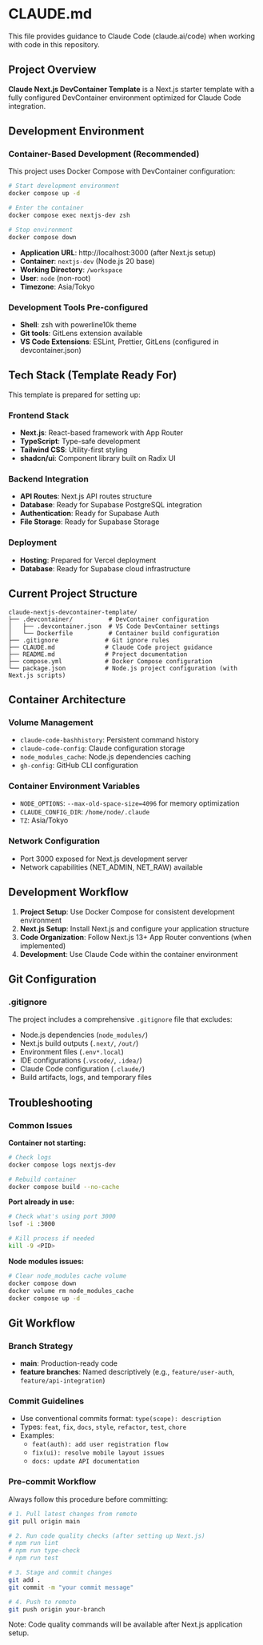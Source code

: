 # CLAUDE.md

This file provides guidance to Claude Code (claude.ai/code) when working with code in this repository.

## Project Overview

**Claude Next.js DevContainer Template** is a Next.js starter template with a fully configured DevContainer environment optimized for Claude Code integration.

## Development Environment

### Container-Based Development (Recommended)
This project uses Docker Compose with DevContainer configuration:

```bash
# Start development environment
docker compose up -d

# Enter the container
docker compose exec nextjs-dev zsh

# Stop environment
docker compose down
```

- **Application URL**: http://localhost:3000 (after Next.js setup)
- **Container**: `nextjs-dev` (Node.js 20 base)
- **Working Directory**: `/workspace`
- **User**: `node` (non-root)
- **Timezone**: Asia/Tokyo

### Development Tools Pre-configured
- **Shell**: zsh with powerline10k theme
- **Git tools**: GitLens extension available
- **VS Code Extensions**: ESLint, Prettier, GitLens (configured in devcontainer.json)

## Tech Stack (Template Ready For)

This template is prepared for setting up:

### Frontend Stack
- **Next.js**: React-based framework with App Router
- **TypeScript**: Type-safe development
- **Tailwind CSS**: Utility-first styling
- **shadcn/ui**: Component library built on Radix UI

### Backend Integration
- **API Routes**: Next.js API routes structure
- **Database**: Ready for Supabase PostgreSQL integration
- **Authentication**: Ready for Supabase Auth
- **File Storage**: Ready for Supabase Storage

### Deployment
- **Hosting**: Prepared for Vercel deployment
- **Database**: Ready for Supabase cloud infrastructure

## Current Project Structure

```
claude-nextjs-devcontainer-template/
├── .devcontainer/          # DevContainer configuration
│   ├── .devcontainer.json  # VS Code DevContainer settings
│   └── Dockerfile          # Container build configuration
├── .gitignore             # Git ignore rules
├── CLAUDE.md              # Claude Code project guidance
├── README.md              # Project documentation
├── compose.yml            # Docker Compose configuration
└── package.json           # Node.js project configuration (with Next.js scripts)
```

## Container Architecture

### Volume Management
- `claude-code-bashhistory`: Persistent command history
- `claude-code-config`: Claude configuration storage
- `node_modules_cache`: Node.js dependencies caching
- `gh-config`: GitHub CLI configuration

### Container Environment Variables
- `NODE_OPTIONS`: `--max-old-space-size=4096` for memory optimization
- `CLAUDE_CONFIG_DIR`: `/home/node/.claude`
- `TZ`: Asia/Tokyo

### Network Configuration
- Port 3000 exposed for Next.js development server
- Network capabilities (NET_ADMIN, NET_RAW) available

## Development Workflow

1. **Project Setup**: Use Docker Compose for consistent development environment
2. **Next.js Setup**: Install Next.js and configure your application structure
3. **Code Organization**: Follow Next.js 13+ App Router conventions (when implemented)
4. **Development**: Use Claude Code within the container environment

## Git Configuration

### .gitignore
The project includes a comprehensive `.gitignore` file that excludes:
- Node.js dependencies (`node_modules/`)
- Next.js build outputs (`.next/`, `/out/`)
- Environment files (`.env*.local`)
- IDE configurations (`.vscode/`, `.idea/`)
- Claude Code configuration (`.claude/`)
- Build artifacts, logs, and temporary files

## Troubleshooting

### Common Issues

**Container not starting:**
```bash
# Check logs
docker compose logs nextjs-dev

# Rebuild container
docker compose build --no-cache
```

**Port already in use:**
```bash
# Check what's using port 3000
lsof -i :3000

# Kill process if needed
kill -9 <PID>
```

**Node modules issues:**
```bash
# Clear node_modules cache volume
docker compose down
docker volume rm node_modules_cache
docker compose up -d
```

## Git Workflow

### Branch Strategy
- **main**: Production-ready code
- **feature branches**: Named descriptively (e.g., `feature/user-auth`, `feature/api-integration`)

### Commit Guidelines
- Use conventional commits format: `type(scope): description`
- Types: `feat`, `fix`, `docs`, `style`, `refactor`, `test`, `chore`
- Examples:
  - `feat(auth): add user registration flow`
  - `fix(ui): resolve mobile layout issues`
  - `docs: update API documentation`

### Pre-commit Workflow
Always follow this procedure before committing:
```bash
# 1. Pull latest changes from remote
git pull origin main

# 2. Run code quality checks (after setting up Next.js)
# npm run lint
# npm run type-check
# npm run test

# 3. Stage and commit changes
git add .
git commit -m "your commit message"

# 4. Push to remote
git push origin your-branch
```

Note: Code quality commands will be available after Next.js application setup.